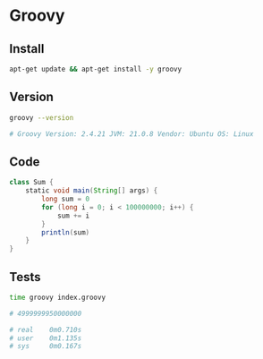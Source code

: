 # Groovy

## Install

```bash
apt-get update && apt-get install -y groovy
```

## Version

```bash
groovy --version

# Groovy Version: 2.4.21 JVM: 21.0.8 Vendor: Ubuntu OS: Linux
```

## Code

```groovy
class Sum {
    static void main(String[] args) {
        long sum = 0
        for (long i = 0; i < 100000000; i++) {
            sum += i
        }
        println(sum)
    }
}
```

## Tests

```bash
time groovy index.groovy

# 4999999950000000

# real    0m0.710s
# user    0m1.135s
# sys     0m0.167s
```
